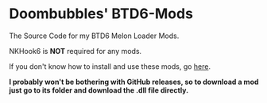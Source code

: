 # Doombubbles' BTD6-Mods

The Source Code for my BTD6 Melon Loader Mods.

NKHook6 is **NOT** required for any mods.

If you don't know how to install and use these mods, go [here](https://hemisemidemipresent.github.io/btd6-modding-tutorial/).

**I probably won't be bothering with GitHub releases, so to download a mod just go to its folder and download the .dll file directly.**
